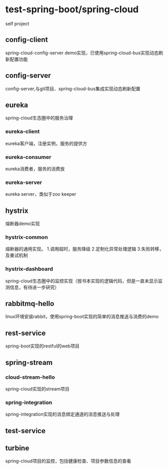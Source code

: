 # test-spring-boot/spring-cloud
self project 
## config-client
spring-cloud-config-server demo实现，已使用spring-cloud-bus实现动态刷新配置功能
## config-server
config-server,与git项目、spring-cloud-bus集成实现动态刷新配置
## eureka
spring-cloud生态圈中的服务治理
### eureka-client
eureka客户端，注册实例，服务的提供方
### eureka-consumer
eureka消费者，服务的消费放
### eureka-server
eureka server，类似于zoo keeper
## hystrix
熔断器demo实现
### hystrix-common
熔断器的通用实现。
1.调用超时，服务降级
2.定制化异常处理逻辑
3.失败转移，及重试机制
### hystrix-dashboard
spring-cloud生态圈中的监控实现（按书本实现的逻辑代码，但是一直未显示监测信息，有待进一步研究）
## rabbitmq-hello
linux环境安装rabbit，使用spring-boot实现的简单的消息推送与消费的demo
## rest-service
spring-boot实现的restful的web项目
## spring-stream
### cloud-stream-hello
spring-cloud实现的stream项目
### spring-integration
spring-integration实现的消息绑定通道的消息推送与处理
## test-service
## turbine
spring-cloud项目的监控，包括健康检查、项目参数信息的查看
